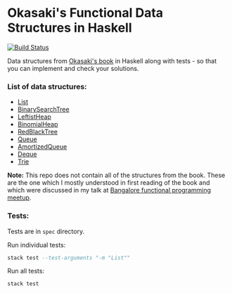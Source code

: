 # Okasaki's Functional Data Structures in Haskell

[![Build Status](https://travis-ci.org/tejasbubane/functional-data-structures.svg?branch=master)](https://travis-ci.org/tejasbubane/functional-data-structures)

Data structures from [Okasaki's book](https://www.goodreads.com/book/show/594288.Purely_Functional_Data_Structures) in Haskell along with tests - so that you can implement and check your solutions.

### List of data structures:

* [List](src/List.hs)
* [BinarySearchTree](src/BinarySearchTree.hs)
* [LeftistHeap](src/LeftistHeap.hs)
* [BinomialHeap](src/BinomialHeap.hs)
* [RedBlackTree](src/RedBlackTree.hs)
* [Queue](src/Queue.hs)
* [AmortizedQueue](src/AmortizedQueue.hs)
* [Deque](src/Deque.hs)
* [Trie](src/Trie.hs)


**Note:** This repo does not contain all of the structures from the book. These are the one which I mostly understood in first reading of the book and which were discussed in my talk at [Bangalore functional programming meetup](https://www.meetup.com/Bangalore-Functional-Programmers-Meetup/events/257190891/).

### Tests:

Tests are in `spec` directory.

Run individual tests:

```hs
stack test --test-arguments "-m "List""
```

Run all tests:

```hs
stack test
```
